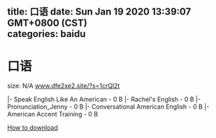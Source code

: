 
title: 口语
date: Sun Jan 19 2020 13:39:07 GMT+0800 (CST)    
categories: baidu
---

# 口语
size: N/A
 www.dfe2xe2.site/?s=1crQl2t
 
|- Speak English Like An American - 0 B
|- Rachel's English - 0 B
|- Pronunciation_Jenny - 0 B
|- Conversational American English - 0 B
|- American Accent Training - 0 B

[How to download](https://bpcam.bemobtrk.com/go/2ceec3aa-1ca2-46d6-b9ff-aaa5c184517c?jno=2197)